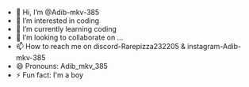 - 👋 Hi, I’m @Adib-mkv-385
- 👀 I’m interested in coding
- 🌱 I’m currently learning coding
- 💞️ I’m looking to collaborate on ...
- 📫 How to reach me on discord-Rarepizza232205 & instagram-Adib-mkv-385
- 😄 Pronouns: Adib_mkv_385
- ⚡ Fun fact: I'm a boy

<!---
Adib-mkv-385/Adib-mkv-385 is a ✨ special ✨ repository because its `README.md` (this file) appears on your GitHub profile.
You can click the Preview link to take a look at your changes.
--->
